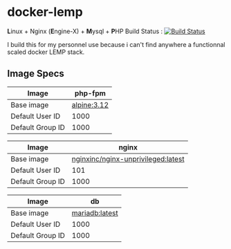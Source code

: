 # docker-lemp
**L**inux + Nginx (**E**ngine-X) + **M**ysql + **P**HP
Build Status : [![Build Status](https://cloud.drone.io/api/badges/jee-r/docker-lemp/status.svg)](https://cloud.drone.io/jee-r/docker-lemp)

I build this for my personnel use because i can't find anywhere a functionnal scaled docker LEMP stack.

## Image Specs

|Image|php-fpm|
|-	|-	|
|Base image| [alpine:3.12](https://hub.docker.com/_/alpine) |
|Default User ID|1000|
|Default Group ID|1000|

|Image|nginx|
|-	|-	|
|Base image| [nginxinc/nginx-unprivileged:latest](https://hub.docker.com/r/nginxinc/nginx-unprivileged) |
|Default User ID|101|
|Default Group ID|1000|

|Image|db|
|-	|-	|
|Base image| [mariadb:latest](https://hub.docker.com/_/maridb) |
|Default User ID|1000|
|Default Group ID|1000|
